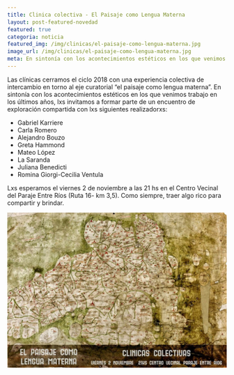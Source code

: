 ```yaml
---
title: Clinica colectiva - El Paisaje como Lengua Materna
layout: post-featured-novedad
featured: true
categoria: noticia
featured_img: /img/clinicas/el-paisaje-como-lengua-materna.jpg
image_url: /img/clinicas/el-paisaje-como-lengua-materna.jpg
meta: En sintonía con los acontecimientos estéticos en los que venimos trabajo en los últimos años, lxs invitamos a  formar parte de un encuentro de exploración compartida.
--- 
```


Las clínicas cerramos el ciclo 2018 con una experiencia colectiva de intercambio en torno al eje curatorial “el paisaje como lengua materna”. En sintonía con los acontecimientos estéticos en los que venimos trabajo en los últimos años, lxs invitamos a  formar parte de un encuentro de exploración compartida con lxs siguientes realizadorxs:

<ul>
<li>Gabriel Karriere</li>
<li>Carla Romero</li>
<li>Alejandro Bouzo</li>
<li>Greta Hammond </li>
<li>Mateo López </li>
<li>La Saranda</li>
<li>Juliana Benedicti</li>
<li>Romina Giorgi-Cecilia Ventula </li>
</ul>

Lxs esperamos el viernes 2 de noviembre  a las 21 hs en el Centro Vecinal del Paraje Entre Ríos (Ruta 16- km 3,5). Como siempre, traer algo rico para compartir y brindar.


<div style="position: relative;">
	<div class="gallery col-3">
        <a style="width: 100%;" href="/img/clinicas/el-paisaje-como-lengua-materna.jpg" data-fancybox="images" data-srcset="/img/clinicas/el-paisaje-como-lengua-materna.jpg" class="item-gallery">
            <img src="/img/clinicas/el-paisaje-como-lengua-materna.jpg" />
        </a>
    </div>
</div>